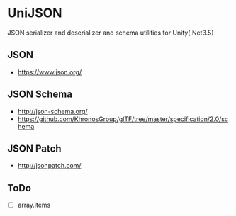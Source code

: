 # UniJSON
JSON serializer and deserializer and schema utilities for Unity(.Net3.5)

## JSON

* https://www.json.org/

## JSON Schema

* http://json-schema.org/
* https://github.com/KhronosGroup/glTF/tree/master/specification/2.0/schema

## JSON Patch

* http://jsonpatch.com/

## ToDo

* [ ] array.items

